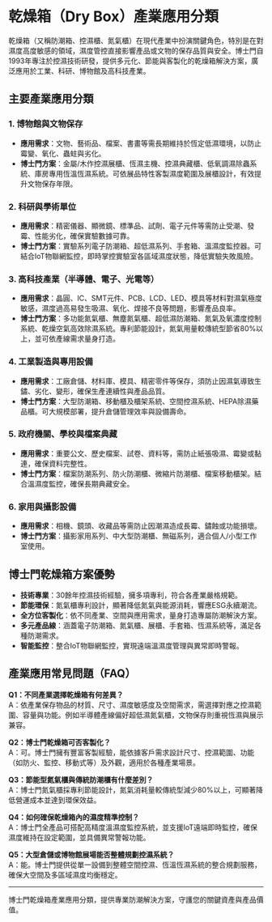 # 乾燥箱（Dry Box）產業應用分類

乾燥箱（又稱防潮箱、控濕櫃、氮氣櫃）在現代產業中扮演關鍵角色，特別是在對濕度高度敏感的領域，濕度管控直接影響產品或文物的保存品質與安全。博士門自1993年專注於控濕技術研發，提供多元化、節能與客製化的乾燥箱解決方案，廣泛應用於工業、科研、博物館及高科技產業。

## 主要產業應用分類

### 1. 博物館與文物保存
- **應用需求**：文物、藝術品、檔案、書畫等需長期維持於恆定低濕環境，以防止霉變、氧化、蟲蛀與劣化。
- **博士門方案**：金屬/木作控濕展櫃、恆濕主機、控濕典藏櫃、低氧調濕除蟲系統、庫房專用恆溫恆濕系統。可依展品特性客製濕度範圍及展櫃設計，有效提升文物保存年限。

### 2. 科研與學術單位
- **應用需求**：精密儀器、顯微鏡、標準品、試劑、電子元件等需防止受潮、發霉、性能劣化，確保實驗數據可靠。
- **博士門方案**：實驗系列電子防潮箱、超低濕系列、手套箱、溫濕度監控器。可結合IoT物聯網監控，即時掌控實驗室各區域濕度狀態，降低實驗失敗風險。

### 3. 高科技產業（半導體、電子、光電等）
- **應用需求**：晶圓、IC、SMT元件、PCB、LCD、LED、模具等材料對濕氣極度敏感，濕度過高易發生吸濕、氧化、焊接不良等問題，影響產品良率。
- **博士門方案**：多功能氮氣櫃、無塵氮氣櫃、超低濕防潮箱、氮氣及氧濃度控制系統、乾燥空氣高效除濕系統。專利節能設計，氮氣用量較傳統型節省80%以上，並可依產線需求量身打造。

### 4. 工業製造與專用設備
- **應用需求**：工廠倉儲、材料庫、模具、精密零件等保存，須防止因濕氣導致生鏽、劣化、變形，確保生產連續性與產品品質。
- **博士門方案**：大型防潮箱、移動櫃及櫃架系統、空間控濕系統、HEPA除濕藥品櫃。可大規模部署，提升倉儲管理效率與設備壽命。

### 5. 政府機關、學校與檔案典藏
- **應用需求**：重要公文、歷史檔案、試卷、資料等，需防止紙張吸濕、霉變或黏連，確保資料完整性。
- **博士門方案**：檔案防潮系列、防火防潮櫃、微縮片防潮櫃、檔案移動櫃架。結合溫濕度監控，確保長期典藏安全。

### 6. 家用與攝影設備
- **應用需求**：相機、鏡頭、收藏品等需防止因潮濕造成長霉、鏽蝕或功能損壞。
- **博士門方案**：攝影家用系列、中大型防潮櫃、無磁系列，適合個人/小型工作室使用。

## 博士門乾燥箱方案優勢

- **技術專業**：30餘年控濕技術經驗，擁多項專利，符合各產業嚴格規範。
- **節能環保**：氮氣櫃專利設計，顯著降低氮氣與能源消耗，響應ESG永續潮流。
- **全方位客製化**：依不同產業、空間與應用需求，量身打造專屬防潮解決方案。
- **多元產品線**：涵蓋電子防潮箱、氮氣櫃、展櫃、手套箱、恆濕系統等，滿足各種防潮需求。
- **智能監控**：整合IoT物聯網監控，實現遠端溫濕度管理與異常即時警報。

## 產業應用常見問題（FAQ）

**Q1：不同產業選擇乾燥箱有何差異？**  
A：依產業保存物品的材質、尺寸、濕度敏感度及空間需求，需選擇對應之控濕範圍、容量與功能。例如半導體產線偏好超低濕氮氣櫃，文物保存則重視恆濕與展示兼容。

**Q2：博士門乾燥箱可否客製化？**  
A：可。博士門擁有豐富客製經驗，能依據客戶需求設計尺寸、控濕範圍、功能（如防火、監控、移動式等）及外觀，適用於各種產業場景。

**Q3：節能型氮氣櫃與傳統防潮櫃有什麼差別？**  
A：博士門氮氣櫃採專利節能設計，氮氣消耗量較傳統型減少80%以上，可顯著降低營運成本並達到環保效益。

**Q4：如何確保乾燥箱內的濕度精準控制？**  
A：博士門全產品可搭配高精度溫濕度監控系統，並支援IoT遠端即時監控，確保濕度維持在設定範圍，並具備異常警報功能。

**Q5：大型倉儲或博物館展場能否整體規劃控濕系統？**  
A：能。博士門提供從單一設備到整體空間控濕、恆溫恆濕系統的整合規劃服務，確保大空間及多區域濕度均衡穩定。

---

博士門乾燥箱產業應用分類，提供專業防潮解決方案，守護您的關鍵資產與產品價值。